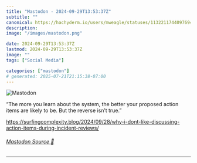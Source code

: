 ```yaml
---
title: "Mastodon - 2024-09-29T13:53:37Z"
subtitle: ""
canonical: https://hachyderm.io/users/mweagle/statuses/113221174409769429
description:
image: "/images/mastodon.png"

date: 2024-09-29T13:53:37Z
lastmod: 2024-09-29T13:53:37Z
image: ""
tags: ["Social Media"]

categories: ["mastodon"]
# generated: 2025-07-21T21:15:38-07:00
---
```

![Mastodon](/images/mastodon.png)

<p>“The more you learn about the system, the better your proposed action items are likely to be. But the reverse isn’t true.”</p><p><a href="https://surfingcomplexity.blog/2024/09/28/why-i-dont-like-discussing-action-items-during-incident-reviews/" target="_blank" rel="nofollow noopener noreferrer" translate="no"><span class="invisible">https://</span><span class="ellipsis">surfingcomplexity.blog/2024/09</span><span class="invisible">/28/why-i-dont-like-discussing-action-items-during-incident-reviews/</span></a></p>


###### [Mastodon Source 🐘](https://hachyderm.io/@mweagle/113221174409769429)

___
